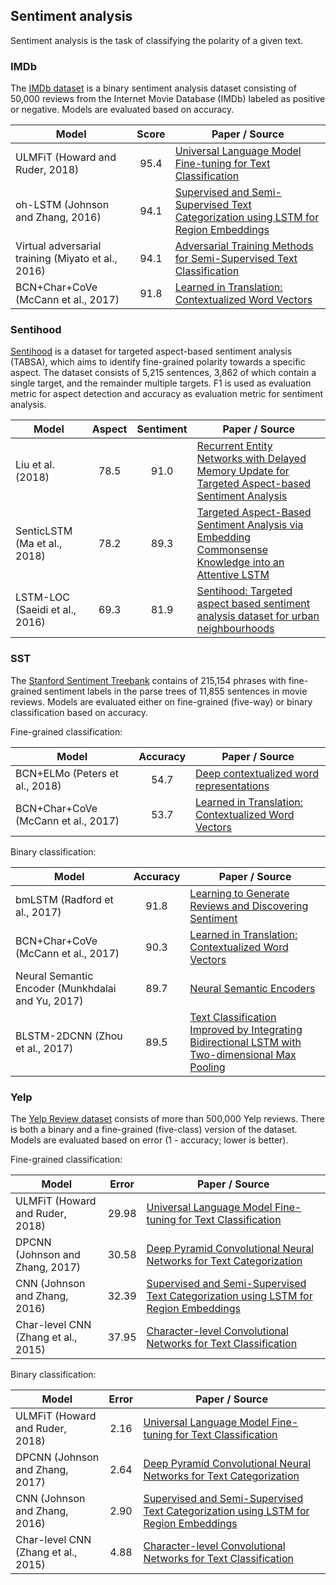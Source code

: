 ## Sentiment analysis

Sentiment analysis is the task of classifying the polarity of a given text.

### IMDb

The [IMDb dataset](https://ai.stanford.edu/~ang/papers/acl11-WordVectorsSentimentAnalysis.pdf) is a binary
sentiment analysis dataset consisting of 50,000 reviews from the Internet Movie Database (IMDb) labeled as positive or
negative. Models are evaluated based on accuracy.

| Model           | Score  |  Paper / Source |
| ------------- | :-----:| --- |
| ULMFiT (Howard and Ruder, 2018) | 95.4 | [Universal Language Model Fine-tuning for Text Classification](https://arxiv.org/abs/1801.06146) |
| oh-LSTM (Johnson and Zhang, 2016) | 94.1 | [Supervised and Semi-Supervised Text Categorization using LSTM for Region Embeddings](https://arxiv.org/abs/1602.02373) |
| Virtual adversarial training (Miyato et al., 2016) | 94.1 | [Adversarial Training Methods for Semi-Supervised Text Classification](https://arxiv.org/abs/1605.07725) |
| BCN+Char+CoVe (McCann et al., 2017) | 91.8 | [Learned in Translation: Contextualized Word Vectors](https://arxiv.org/abs/1708.00107) |

### Sentihood

[Sentihood](http://www.aclweb.org/anthology/C16-1146) is a dataset for targeted aspect-based sentiment analysis (TABSA), which aims
to identify fine-grained polarity towards a specific aspect. The dataset consists of 5,215 sentences,
3,862 of which contain a single target, and the remainder multiple targets. F1 is used as evaluation metric
for aspect detection and accuracy as evaluation metric for sentiment analysis.

| Model           | Aspect  | Sentiment |  Paper / Source |
| ------------- | :-----:| :-----:| --- |
| Liu et al. (2018) | 78.5 | 91.0 | [Recurrent Entity Networks with Delayed Memory Update for Targeted Aspect-based Sentiment Analysis](http://aclweb.org/anthology/N18-2045) |
| SenticLSTM (Ma et al., 2018) | 78.2 | 89.3 | [Targeted Aspect-Based Sentiment Analysis via Embedding Commonsense Knowledge into an Attentive LSTM](http://sentic.net/sentic-lstm.pdf) | 
| LSTM-LOC (Saeidi et al., 2016) | 69.3 | 81.9 | [Sentihood: Targeted aspect based sentiment analysis dataset for urban neighbourhoods](http://www.aclweb.org/anthology/C16-1146) |

### SST

The [Stanford Sentiment Treebank](https://nlp.stanford.edu/sentiment/index.html) 
contains of 215,154 phrases with fine-grained sentiment labels in the parse trees
of 11,855 sentences in movie reviews. Models are evaluated either on fine-grained
(five-way) or binary classification based on accuracy.

Fine-grained classification:

| Model           | Accuracy |  Paper / Source |
| ------------- | :-----:| --- |
| BCN+ELMo (Peters et al., 2018) | 54.7 | [Deep contextualized word representations](https://arxiv.org/abs/1802.05365) |
| BCN+Char+CoVe (McCann et al., 2017) | 53.7 | [Learned in Translation: Contextualized Word Vectors](https://arxiv.org/abs/1708.00107) |

Binary classification:

| Model           | Accuracy  |  Paper / Source |
| ------------- | :-----:| --- |
| bmLSTM (Radford et al., 2017) | 91.8 | [Learning to Generate Reviews and Discovering Sentiment](https://arxiv.org/abs/1704.01444) |
| BCN+Char+CoVe (McCann et al., 2017) | 90.3 | [Learned in Translation: Contextualized Word Vectors](https://arxiv.org/abs/1708.00107)
| Neural Semantic Encoder (Munkhdalai and Yu, 2017) | 89.7 | [Neural Semantic Encoders](http://www.aclweb.org/anthology/E17-1038) | 
| BLSTM-2DCNN (Zhou et al., 2017) | 89.5 | [Text Classification Improved by Integrating Bidirectional LSTM with Two-dimensional Max Pooling](http://www.aclweb.org/anthology/C16-1329) |

### Yelp

The [Yelp Review dataset](https://papers.nips.cc/paper/5782-character-level-convolutional-networks-for-text-classification.pdf)
consists of more than 500,000 Yelp reviews. There is both a binary and a fine-grained (five-class)
version of the dataset. Models are evaluated based on error (1 - accuracy; lower is better).

Fine-grained classification: 

| Model           | Error  |  Paper / Source |
| ------------- | :-----:| --- |
| ULMFiT (Howard and Ruder, 2018) | 29.98 | [Universal Language Model Fine-tuning for Text Classification](https://arxiv.org/abs/1801.06146) |
| DPCNN (Johnson and Zhang, 2017) | 30.58 | [Deep Pyramid Convolutional Neural Networks for Text Categorization](http://aclweb.org/anthology/P17-1052) |
| CNN (Johnson and Zhang, 2016) | 32.39 | [Supervised and Semi-Supervised Text Categorization using LSTM for Region Embeddings](https://arxiv.org/abs/1602.02373) |
| Char-level CNN (Zhang et al., 2015) | 37.95 | [Character-level Convolutional Networks for Text Classification](https://papers.nips.cc/paper/5782-character-level-convolutional-networks-for-text-classification.pdf) |

Binary classification:

| Model           | Error |  Paper / Source |
| ------------- | :-----:| --- |
| ULMFiT (Howard and Ruder, 2018) | 2.16 | [Universal Language Model Fine-tuning for Text Classification](https://arxiv.org/abs/1801.06146) |
| DPCNN (Johnson and Zhang, 2017) | 2.64 | [Deep Pyramid Convolutional Neural Networks for Text Categorization](http://aclweb.org/anthology/P17-1052) |
| CNN (Johnson and Zhang, 2016) | 2.90 | [Supervised and Semi-Supervised Text Categorization using LSTM for Region Embeddings](https://arxiv.org/abs/1602.02373) |
| Char-level CNN (Zhang et al., 2015) | 4.88 | [Character-level Convolutional Networks for Text Classification](https://papers.nips.cc/paper/5782-character-level-convolutional-networks-for-text-classification.pdf) |
